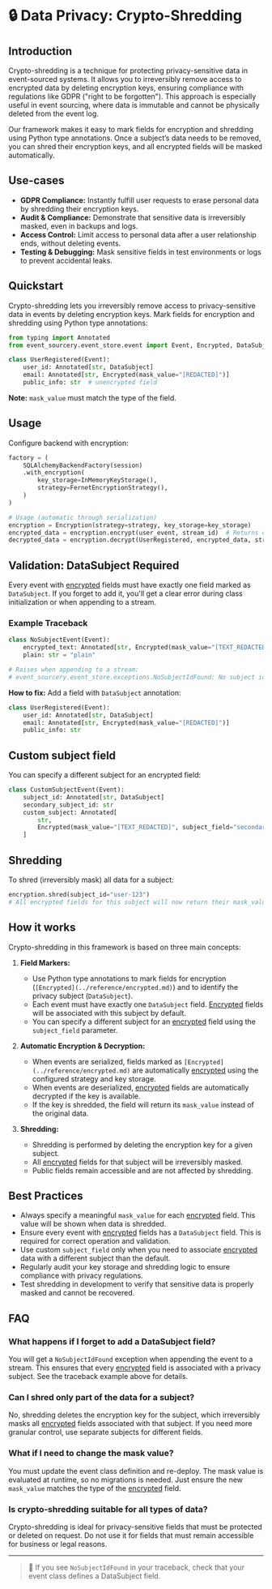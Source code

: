 # 🔒 Data Privacy: Crypto-Shredding

## Introduction

Crypto-shredding is a technique for protecting privacy-sensitive data in event-sourced systems. It allows you to irreversibly remove access to encrypted data by deleting encryption keys, ensuring compliance with regulations like GDPR ("right to be forgotten"). This approach is especially useful in event sourcing, where data is immutable and cannot be physically deleted from the event log.

Our framework makes it easy to mark fields for encryption and shredding using Python type annotations. Once a subject’s data needs to be removed, you can shred their encryption keys, and all encrypted fields will be masked automatically.

## Use-cases

- **GDPR Compliance:** Instantly fulfill user requests to erase personal data by shredding their encryption keys.
- **Audit & Compliance:** Demonstrate that sensitive data is irreversibly masked, even in backups and logs.
- **Access Control:** Limit access to personal data after a user relationship ends, without deleting events.
- **Testing & Debugging:** Mask sensitive fields in test environments or logs to prevent accidental leaks.

## Quickstart

Crypto-shredding lets you irreversibly remove access to privacy-sensitive data in events by deleting encryption keys. Mark fields for encryption and shredding using Python type annotations:

```python
from typing import Annotated
from event_sourcery.event_store.event import Event, Encrypted, DataSubject

class UserRegistered(Event):
    user_id: Annotated[str, DataSubject]
    email: Annotated[str, Encrypted(mask_value="[REDACTED]")]
    public_info: str  # unencrypted field
```

**Note:** `mask_value` must match the type of the field.

## Usage

Configure backend with encryption:

```python
factory = (
    SQLAlchemyBackendFactory(session)
    .with_encryption(
        key_storage=InMemoryKeyStorage(),
        strategy=FernetEncryptionStrategy(),
    )
)

# Usage (automatic through serialization)
encryption = Encryption(strategy=strategy, key_storage=key_storage)
encrypted_data = encryption.encrypt(user_event, stream_id)  # Returns dict with encrypted fields
decrypted_data = encryption.decrypt(UserRegistered, encrypted_data, stream_id)  # Returns dict with decrypted fields
```

## Validation: DataSubject Required

Every event with [encrypted](../reference/encrypted.md) fields must have exactly one field marked as `DataSubject`. If you forget to add it, you'll get a clear error during class initialization or when appending to a stream.

### Example Traceback

```python
class NoSubjectEvent(Event):
    encrypted_text: Annotated[str, Encrypted(mask_value="[TEXT_REDACTED]")]
    plain: str = "plain"

# Raises when appending to a stream:
# event_sourcery.event_store.exceptions.NoSubjectIdFound: No subject id found for event 'NoSubjectEvent' in stream <StreamId>
```

**How to fix:**
Add a field with `DataSubject` annotation:

```python
class UserRegistered(Event):
    user_id: Annotated[str, DataSubject]
    email: Annotated[str, Encrypted(mask_value="[REDACTED]")]
    public_info: str
```

## Custom subject field

You can specify a different subject for an encrypted field:

```python
class CustomSubjectEvent(Event):
    subject_id: Annotated[str, DataSubject]
    secondary_subject_id: str
    custom_subject: Annotated[
        str,
        Encrypted(mask_value="[TEXT_REDACTED]", subject_field="secondary_subject_id"),
    ]
```

## Shredding

To shred (irreversibly mask) all data for a subject:

```python
encryption.shred(subject_id="user-123")
# All encrypted fields for this subject will now return their mask_value (e.g. "[REDACTED]")
```

## How it works

Crypto-shredding in this framework is based on three main concepts:

1. **Field Markers:**
   - Use Python type annotations to mark fields for encryption (`[Encrypted](../reference/encrypted.md)`) and to identify the privacy subject (`DataSubject`).
   - Each event must have exactly one `DataSubject` field. [Encrypted](../reference/encrypted.md) fields will be associated with this subject by default.
   - You can specify a different subject for an [encrypted](../reference/encrypted.md) field using the `subject_field` parameter.

2. **Automatic Encryption & Decryption:**
   - When events are serialized, fields marked as `[Encrypted](../reference/encrypted.md)` are automatically [encrypted](../reference/encrypted.md) using the configured strategy and key storage.
   - When events are deserialized, [encrypted](../reference/encrypted.md) fields are automatically decrypted if the key is available.
   - If the key is shredded, the field will return its `mask_value` instead of the original data.

3. **Shredding:**
   - Shredding is performed by deleting the encryption key for a given subject.
   - All [encrypted](../reference/encrypted.md) fields for that subject will be irreversibly masked.
   - Public fields remain accessible and are not affected by shredding.

## Best Practices

- Always specify a meaningful `mask_value` for each [encrypted](../reference/encrypted.md) field. This value will be shown when data is shredded.
- Ensure every event with [encrypted](../reference/encrypted.md) fields has a `DataSubject` field. This is required for correct operation and validation.
- Use custom `subject_field` only when you need to associate [encrypted](../reference/encrypted.md) data with a different subject than the default.
- Regularly audit your key storage and shredding logic to ensure compliance with privacy regulations.
- Test shredding in development to verify that sensitive data is properly masked and cannot be recovered.

## FAQ

### What happens if I forget to add a DataSubject field?
You will get a `NoSubjectIdFound` exception when appending the event to a stream. This ensures that every [encrypted](../reference/encrypted.md) field is associated with a privacy subject. See the traceback example above for details.

### Can I shred only part of the data for a subject?
No, shredding deletes the encryption key for the subject, which irreversibly masks all [encrypted](../reference/encrypted.md) fields associated with that subject. If you need more granular control, use separate subjects for different fields.

### What if I need to change the mask value?
You must update the event class definition and re-deploy. The mask value is evaluated at runtime, so no migrations is needed. Just ensure the new `mask_value` matches the type of the [encrypted](../reference/encrypted.md) field.

### Is crypto-shredding suitable for all types of data?
Crypto-shredding is ideal for privacy-sensitive fields that must be protected or deleted on request. Do not use it for fields that must remain accessible for business or legal reasons.

---

> 🔎 If you see `NoSubjectIdFound` in your traceback, check that your event class defines a DataSubject field.
